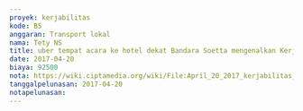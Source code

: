 ```yaml
---
proyek: kerjabilitas
kode: B5
anggaran: Transport lokal
nama: Tety NS
title: uber tempat acara ke hotel dekat Bandara Soetta mengenalkan Kerjabilitas dalam acara LINE Inspirasi Jakarta
date: 2017-04-20
biaya: 92500
nota: https://wiki.ciptamedia.org/wiki/File:April_20_2017_kerjabilitas_B5_uber_venue_hotel_dekat_bandara_soetta_tety946.jpg
tanggalpelunasan: 2017-04-20
notapelunasan:
---
```

